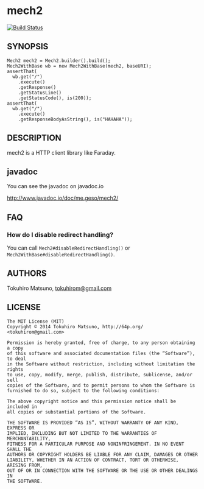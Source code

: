# mech2
[![Build Status](https://travis-ci.org/tokuhirom/mech2.svg)](https://travis-ci.org/tokuhirom/mech2)

## SYNOPSIS

    Mech2 mech2 = Mech2.builder().build();
    Mech2WithBase wb = new Mech2WithBase(mech2, baseURI);
    assertThat(
      wb.get("/")
        .execute()
        .getResponse()
        .getStatusLine()
        .getStatusCode(), is(200));
    assertThat(
      wb.get("/")
        .execute()
        .getResponseBodyAsString(), is("HAHAHA"));

## DESCRIPTION

mech2 is a HTTP client library like Faraday.

## javadoc

You can see the javadoc on javadoc.io

http://www.javadoc.io/doc/me.geso/mech2/

## FAQ

### How do I disable redirect handling?

You can call `Mech2#disableRedirectHandling()` or `Mech2WithBase#disableRedirectHandling()`.

## AUTHORS

Tokuhiro Matsuno, tokuhirom@gmail.com

## LICENSE

    The MIT License (MIT)
    Copyright © 2014 Tokuhiro Matsuno, http://64p.org/ <tokuhirom@gmail.com>

    Permission is hereby granted, free of charge, to any person obtaining a copy
    of this software and associated documentation files (the “Software”), to deal
    in the Software without restriction, including without limitation the rights
    to use, copy, modify, merge, publish, distribute, sublicense, and/or sell
    copies of the Software, and to permit persons to whom the Software is
    furnished to do so, subject to the following conditions:

    The above copyright notice and this permission notice shall be included in
    all copies or substantial portions of the Software.

    THE SOFTWARE IS PROVIDED “AS IS”, WITHOUT WARRANTY OF ANY KIND, EXPRESS OR
    IMPLIED, INCLUDING BUT NOT LIMITED TO THE WARRANTIES OF MERCHANTABILITY,
    FITNESS FOR A PARTICULAR PURPOSE AND NONINFRINGEMENT. IN NO EVENT SHALL THE
    AUTHORS OR COPYRIGHT HOLDERS BE LIABLE FOR ANY CLAIM, DAMAGES OR OTHER
    LIABILITY, WHETHER IN AN ACTION OF CONTRACT, TORT OR OTHERWISE, ARISING FROM,
    OUT OF OR IN CONNECTION WITH THE SOFTWARE OR THE USE OR OTHER DEALINGS IN
    THE SOFTWARE.
